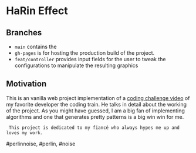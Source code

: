 # HaRin Effect

## Branches

- `main` contains the
- `gh-pages` is for hosting the production build of the project.
- `feat/controller` provides input fields for the user to tweak the configurations to manipulate the resulting graphics

## Motivation

This is an vanilla web project implementation of a [coding challenge video](https://www.youtube.com/watch?v=BjoM9oKOAKY&t=12s) of my favorite developer the coding train. He talks in detail about the working of the project.
As you might have guessed, I am a big fan of implementing algorithms and one that generates pretty patterns is a big win win for me.

` This project is dedicated to my fiancé who always hypes me up and loves my work.`

#perlinnoise, #perlin, #noise
